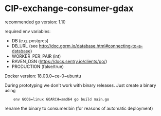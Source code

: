 # CIP-exchange-consumer-gdax

recommended go version: 1.10

required env variables:

- DB (e.g. postgres)
- DB_URL (see http://doc.gorm.io/database.html#connecting-to-a-database) 
- WORKER_PER_PAIR (int)
- RAVEN_DSN (https://docs.sentry.io/clients/go/)
- PRODUCTION (false/true)

Docker version: 18.03.0~ce-0~ubuntu

During prototyping we don't work with binary releases. Just create a binary using 

```ssh
    env GOOS=linux GOARCH=amd64 go build main.go
```

rename the binary to consumer.bin (for reasons of automatic deployment)
